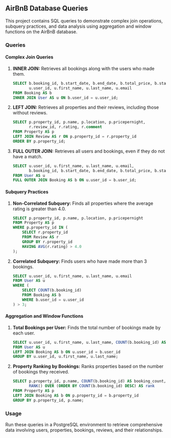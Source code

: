 ## AirBnB Database Queries

This project contains SQL queries to demonstrate complex join operations, subquery practices, and data analysis using aggregation and window functions on the AirBnB database.

### Queries

#### Complex Join Queries

1. **INNER JOIN:** Retrieves all bookings along with the users who made them.

   ```sql
   SELECT b.booking_id, b.start_date, b.end_date, b.total_price, b.status, 
          u.user_id, u.first_name, u.last_name, u.email
   FROM Booking AS b
   INNER JOIN User AS u ON b.user_id = u.user_id;
   ```

2. **LEFT JOIN:** Retrieves all properties and their reviews, including those without reviews.

   ```sql
   SELECT p.property_id, p.name, p.location, p.pricepernight, 
          r.review_id, r.rating, r.comment
   FROM Property AS p
   LEFT JOIN Review AS r ON p.property_id = r.property_id
   ORDER BY p.property_id;
   ```

3. **FULL OUTER JOIN:** Retrieves all users and bookings, even if they do not have a match.

   ```sql
   SELECT u.user_id, u.first_name, u.last_name, u.email, 
          b.booking_id, b.start_date, b.end_date, b.total_price, b.status
   FROM User AS u
   FULL OUTER JOIN Booking AS b ON u.user_id = b.user_id;
   ```

#### Subquery Practices

1. **Non-Correlated Subquery:** Finds all properties where the average rating is greater than 4.0.

   ```sql
   SELECT p.property_id, p.name, p.location, p.pricepernight
   FROM Property AS p
   WHERE p.property_id IN (
       SELECT r.property_id
       FROM Review AS r
       GROUP BY r.property_id
       HAVING AVG(r.rating) > 4.0
   );
   ```

2. **Correlated Subquery:** Finds users who have made more than 3 bookings.

   ```sql
   SELECT u.user_id, u.first_name, u.last_name, u.email
   FROM User AS u
   WHERE (
       SELECT COUNT(b.booking_id)
       FROM Booking AS b
       WHERE b.user_id = u.user_id
   ) > 3;
   ```

#### Aggregation and Window Functions

1. **Total Bookings per User:** Finds the total number of bookings made by each user.

   ```sql
   SELECT u.user_id, u.first_name, u.last_name, COUNT(b.booking_id) AS total_bookings
   FROM User AS u
   LEFT JOIN Booking AS b ON u.user_id = b.user_id
   GROUP BY u.user_id, u.first_name, u.last_name;
   ```

2. **Property Ranking by Bookings:** Ranks properties based on the number of bookings they received.

   ```sql
   SELECT p.property_id, p.name, COUNT(b.booking_id) AS booking_count,
          RANK() OVER (ORDER BY COUNT(b.booking_id) DESC) AS rank
   FROM Property AS p
   LEFT JOIN Booking AS b ON p.property_id = b.property_id
   GROUP BY p.property_id, p.name;
   ```

### Usage

Run these queries in a PostgreSQL environment to retrieve comprehensive data involving users, properties, bookings, reviews, and their relationships.


